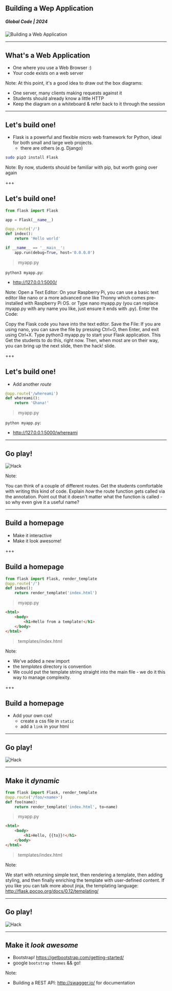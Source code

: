 ## Building a Wep Application
##### Global Code | 2024

![Building a Web Application](/assets/img/flask-600.png)

---
## What's a Web Application
* One where you use a Web Browser :)
* Your code exists on a web server

Note:
At this point, it's a good idea to draw out the box diagrams:
  * One server, many clients making requests against it
  * Students should already know a little HTTP
  * Keep the diagram on a whiteboard & refer back to it through the session
---
## Let's build one!
* Flask is a powerful and flexible micro web framework for Python, ideal for both small and large web projects.
  * there are others (e.g. Django)

```sh
sudo pip3 install Flask
```

Note:
By now, students should be familiar with pip, but worth going over again

+++
## Let's build one!
```python
from flask import Flask

app = Flask(__name__)

@app.route('/')
def index():
    return 'Hello world'

if __name__ == '__main__':
    app.run(debug=True, host='0.0.0.0')
```
> myapp.py

`python3 myapp.py`:
*  http://127.0.0.1:5000/

Note:
Open a Text Editor:
On your Raspberry Pi, you can use a basic text editor like nano or a more advanced one like Thonny which comes pre-installed with Raspberry Pi OS.
or
Type nano myapp.py (you can replace myapp.py with any name you like, just ensure it ends with .py).
Enter the Code:

Copy the Flask code you have into the text editor.
Save the File:
If you are using nano, you can save the file by pressing Ctrl+O, then Enter, and exit using Ctrl+X.
Type python3 myapp.py to start your Flask application. This
Get the students to do this, right now. Then, when most are on their way,
you can bring up the next slide, then the hack! slide.

+++
## Let's build one!
* Add another *route*

```python
@app.route('/whereami')
def whereami():
    return 'Ghana!'
```
> myapp.py

`python myapp.py`:
* http://127.0.0.1:5000/whereami

---
## Go play!
![Hack](/assets/img/hack-600.png)

Note:

You can think of a couple of different routes. Get the students comfortable with writing this kind of code. Explain *how* the route function gets called via the annotation. Point out that it doesn't matter what the function is called - so why even give it a useful name?

---
## Build a homepage
* Make it interactive
* Make it look awesome!

+++
## Build a homepage
```python
from flask import Flask, render_template
@app.route('/')
def index():
    return render_template('index.html')
```
> myapp.py

```html
<html>
    <body>
        <h1>Hello from a template!</h1>
    </body>
</html>
```
> templates/index.html

Note:
* We've added a new import
* the *templates* directory is convention
* We could put the template string straight into the main file - we do it this way to manage complexity.

+++
## Build a homepage
* Add your own css!
  * create a css file in ```static```
  * add a ```link``` in your html

---
## Go play!
![Hack](/assets/img/hack-600.png)

---
## Make it *dynamic*
```python
from flask import Flask, render_template
@app.route('/foo/<name>')
def foo(name):
    return render_template('index.html', to=name)
```
> myapp.py

```html
<html>
    <body>
        <h1>Hello, {{to}}!</h1>
    </body>
</html>
```
> templates/index.html

Note:

We start with returning simple text, then rendering a template, then adding styling, and then finally enriching the template with user-defined content. If you like you can talk more about jinja, the templating language: http://flask.pocoo.org/docs/0.12/templating/

---
## Go play!
![Hack](/assets/img/hack-600.png)

---
## Make it *look awesome*
* Bootstrap!
https://getbootstrap.com/getting-started/
* google ```bootstrap themes``` && go!

Note:
* Building a REST API: http://swagger.io/ for documentation